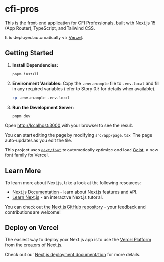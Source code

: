 # cfi-pros

This is the front-end application for CFI Professionals, built with [Next.js](https://nextjs.org) 15 (App Router), TypeScript, and Tailwind CSS.

It is deployed automatically via [Vercel](https://vercel.com/).

## Getting Started

1.  **Install Dependencies:**
    ```bash
    pnpm install
    ```

2.  **Environment Variables:**
    Copy the `.env.example` file to `.env.local` and fill in any required variables (refer to Story 0.5 for details when available).
    ```bash
    cp .env.example .env.local
    ```

3.  **Run the Development Server:**
    ```bash
    pnpm dev
    ```

Open [http://localhost:3000](http://localhost:3000) with your browser to see the result.

You can start editing the page by modifying `src/app/page.tsx`. The page auto-updates as you edit the file.

This project uses [`next/font`](https://nextjs.org/docs/app/building-your-application/optimizing/fonts) to automatically optimize and load [Geist](https://vercel.com/font), a new font family for Vercel.

## Learn More

To learn more about Next.js, take a look at the following resources:

- [Next.js Documentation](https://nextjs.org/docs) - learn about Next.js features and API.
- [Learn Next.js](https://nextjs.org/learn) - an interactive Next.js tutorial.

You can check out [the Next.js GitHub repository](https://github.com/vercel/next.js) - your feedback and contributions are welcome!

## Deploy on Vercel

The easiest way to deploy your Next.js app is to use the [Vercel Platform](https://vercel.com/new?utm_medium=default-template&filter=next.js&utm_source=create-next-app&utm_campaign=create-next-app-readme) from the creators of Next.js.

Check out our [Next.js deployment documentation](https://nextjs.org/docs/app/building-your-application/deploying) for more details.

